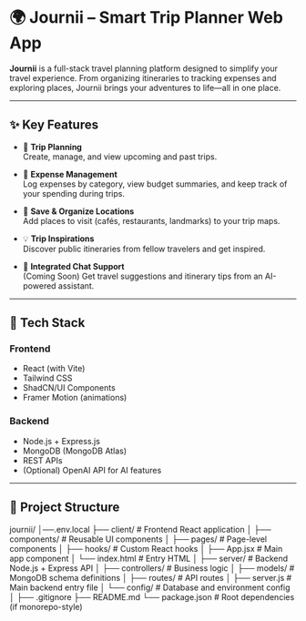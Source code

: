 # 🌍 Journii – Smart Trip Planner Web App

**Journii** is a full-stack travel planning platform designed to simplify your travel experience. From organizing itineraries to tracking expenses and exploring places, Journii brings your adventures to life—all in one place.

---

## ✨ Key Features

- 🧭 **Trip Planning**  
  Create, manage, and view upcoming and past trips.

- 💸 **Expense Management**  
  Log expenses by category, view budget summaries, and keep track of your spending during trips.

- 📌 **Save & Organize Locations**  
  Add places to visit (cafés, restaurants, landmarks) to your trip maps.

- 💡 **Trip Inspirations**  
  Discover public itineraries from fellow travelers and get inspired.

- 💬 **Integrated Chat Support**  
  (Coming Soon) Get travel suggestions and itinerary tips from an AI-powered assistant.

---

## 🧰 Tech Stack

### Frontend
- React (with Vite)
- Tailwind CSS
- ShadCN/UI Components
- Framer Motion (animations)

### Backend
- Node.js + Express.js
- MongoDB (MongoDB Atlas)
- REST APIs
- (Optional) OpenAI API for AI features

---

## 📁 Project Structure

journii/
│──.env.local
├── client/                  # Frontend React application
│   ├── components/           # Reusable UI components
│   ├── pages/                # Page-level components
│   ├── hooks/                # Custom React hooks
│   ├── App.jsx               # Main app component
│   └── index.html            # Entry HTML
│
├── server/                  # Backend Node.js + Express API
│   ├── controllers/          # Business logic
│   ├── models/               # MongoDB schema definitions
│   ├── routes/               # API routes
│   ├── server.js             # Main backend entry file
│   └── config/               # Database and environment config
│
├── .gitignore
├── README.md
└── package.json             # Root dependencies (if monorepo-style)

